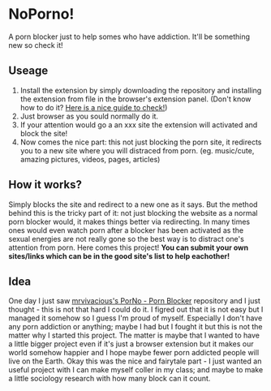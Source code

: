 # NoPorno!
A porn blocker just to help somes who have addiction. It'll be something new so check it!


## Useage

1. Install the extension by simply downloading the repository and installing the extension from file in the browser's extension panel. (Don't know how to do it? <a href="https://ourtechroom.com/tech/manually-locally-install-chrome-extension/">Here is a nice guide to check!</a>)
2. Just browser as you sould normally do it.
3. If your attention would go a an xxx site the extension will activated and block the site!
4. Now comes the nice part: this not just blocking the porn site, it redirects you to a new site where you will distraced from porn. (eg. music/cute, amazing pictures, videos, pages, articles)


## How it works?

Simply blocks the site and redirect to a new one as it says.
But the method behind this is the tricky part of it: not just blocking the website as a normal porn blocker would, it makes things better via redirecting. In many times ones would even watch porn after a blocker has been activated as the sexual energies are not really gone so the best way is to distract one's attention from porn. Here comes this project!
**You can submit your own sites/links which can be in the good site's list to help eachother!**


## Idea

One day I just saw <a href="https://github.com/mrvivacious/PorNo-_Porn_Blocker">mrvivacious's PorNo - Porn Blocker</a> repository and I just thought - this is not that hard I could do it. I figred out that it is not easy but I managed it somehow so I guess I'm proud of myself.
Especially I don't have any porn addiction or anything; maybe I had but I fought it but this is not the matter why I started this project. The matter is maybe that I wanted to have a little bigger project even if it's just a browser extension but it makes our world somehow happier and I hope maybe fewer porn addicted people will live on the Earth.
Okay this was the nice and fairytale part - I just wanted an useful project with I can make myself coller in my class; and maybe to make a little sociology research with how many block can it count.
